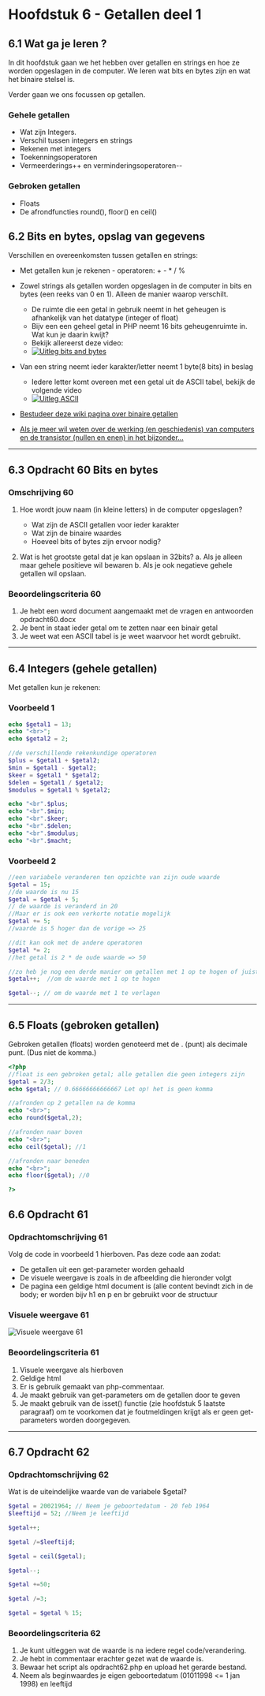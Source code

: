 # Hoofdstuk 6 - Getallen deel 1

## 6.1 Wat ga je leren ?

In dit hoofdstuk gaan we het hebben over getallen en strings en hoe ze worden opgeslagen in de computer. We leren wat bits en bytes zijn en wat het binaire stelsel is.

Verder gaan we ons focussen op getallen.
### Gehele getallen
- Wat zijn Integers.
- Verschil tussen integers en strings
- Rekenen met integers
- Toekenningsoperatoren
- Vermeerderings++ en verminderingsoperatoren--

### Gebroken getallen
- Floats
- De afrondfuncties round(), floor() en ceil() 

## 6.2 Bits en bytes, opslag van gegevens

Verschillen en overeenkomsten tussen getallen en strings:
- Met getallen kun je rekenen - operatoren: + - * / % 

- Zowel strings als getallen worden opgeslagen in de computer in bits en bytes (een reeks van 0 en 1). Alleen de manier waarop verschilt.
    - De ruimte die een getal in gebruik neemt in het geheugen is afhankelijk van het datatype (integer of float) 
    - Bijv een een geheel getal in PHP neemt 16 bits geheugenruimte in. Wat kun je daarin kwijt?
    - Bekijk allereerst deze video:
    - [![Uitleg bits and bytes](http://img.youtube.com/vi/EXYd9q2Ibn8/0.jpg)](http://www.youtube.com/watch?v=EXYd9q2Ibn8)
- Van een string neemt ieder karakter/letter neemt 1 byte(8 bits) in beslag
    - Iedere letter komt overeen met een getal uit de ASCII tabel, bekijk de volgende video
    - [![Uitleg ASCII](http://img.youtube.com/vi/0VqcOSC10Yw/0.jpg)](http://www.youtube.com/watch?v=0VqcOSC10Yw)

- [Bestudeer deze wiki pagina over binaire getallen](https://nl.wikipedia.org/wiki/Binair)

- [Als je meer wil weten over de werking (en geschiedenis) van computers en de transistor (nullen en enen) in het bijzonder...](http://ed.ted.com/lessons/how-transistors-work-gokul-j-krishnan)

---
## 6.3 Opdracht 60 Bits en bytes

### Omschrijving 60

1. Hoe wordt jouw naam (in kleine letters) in de computer opgeslagen?
    - Wat zijn de ASCII getallen voor ieder karakter
    - Wat zijn de binaire waardes
    - Hoeveel bits of bytes zijn ervoor nodig?

2. Wat is het grootste getal dat je kan opslaan in 32bits?
    a. Als je alleen maar gehele positieve wil bewaren
    b. Als je ook negatieve gehele getallen wil opslaan. 

### Beoordelingscriteria 60
1. Je hebt een word document aangemaakt met de vragen en antwoorden opdracht60.docx
2. Je bent in staat ieder getal om te zetten naar een binair getal
3. Je weet wat een ASCII tabel is je weet waarvoor het wordt gebruikt.

---

## 6.4 Integers (gehele getallen)

Met getallen kun je rekenen:

### Voorbeeld 1
~~~php
echo $getal1 = 13;
echo "<br>";
echo $getal2 = 2;

//de verschillende rekenkundige operatoren
$plus = $getal1 + $getal2;
$min = $getal1 - $getal2;
$keer = $getal1 * $getal2;
$delen = $getal1 / $getal2;
$modulus = $getal1 % $getal2;

echo "<br".$plus;
echo "<br".$min;
echo "<br".$keer;
echo "<br".$delen;
echo "<br".$modulus;
echo "<br".$macht;
~~~

### Voorbeeld 2

~~~php
//een variabele veranderen ten opzichte van zijn oude waarde
$getal = 15;
//de waarde is nu 15
$getal = $getal + 5;
// de waarde is veranderd in 20
//Maar er is ook een verkorte notatie mogelijk
$getal += 5;
//waarde is 5 hoger dan de vorige => 25

//dit kan ook met de andere operatoren
$getal *= 2;
//het getal is 2 * de oude waarde => 50

//zo heb je nog een derde manier om getallen met 1 op te hogen of juist te verminderen
$getal++;  //om de waarde met 1 op te hogen

$getal--; // om de waarde met 1 te verlagen
~~~
---

## 6.5 Floats (gebroken getallen)
Gebroken getallen (floats) worden genoteerd met de . (punt) als decimale punt. (Dus niet de komma.)

~~~php
<?php
//float is een gebroken getal; alle getallen die geen integers zijn
$getal = 2/3;
echo $getal; // 0.66666666666667 Let op! het is geen komma

//afronden op 2 getallen na de komma
echo "<br>";
echo round($getal,2);

//afronden naar boven
echo "<br>";
echo ceil($getal); //1

//afronden naar beneden
echo "<br>";
echo floor($getal); //0

?>
~~~

## 6.6 Opdracht 61

### Opdrachtomschrijving 61

Volg de code in voorbeeld 1 hierboven. Pas deze code aan zodat:
- De getallen uit een get-parameter worden gehaald
- De visuele weergave is zoals in de afbeelding die hieronder volgt
- De pagina een geldige html document is (alle content bevindt zich in de body; er worden bijv h1 en p en br gebruikt voor de structuur

### Visuele weergave 61
![Visuele weergave 61](https://github.com/ictacademiekw1c/opdrachten-repository/blob/master/php/images/opdracht61.PNG?raw=true)

### Beoordelingscriteria 61
1. Visuele weergave als hierboven
2. Geldige html
3. Er is gebruik gemaakt van php-commentaar.
4. Je maakt gebruik van get-parameters om de getallen door te geven
5. Je maakt gebruik van de isset() functie (zie hoofdstuk 5 laatste paragraaf) om te voorkomen dat je foutmeldingen krijgt als er geen get-parameters worden doorgegeven.

---
## 6.7 Opdracht 62

### Opdrachtomschrijving 62
Wat is de uiteindelijke waarde van de variabele $getal?

~~~php
$getal = 20021964; // Neem je geboortedatum - 20 feb 1964 
$leeftijd = 52; //Neem je leeftijd

$getal++;

$getal /=$leeftijd;

$getal = ceil($getal);

$getal--;

$getal +=50;

$getal /=3;

$getal = $getal % 15;
~~~

### Beoordelingscriteria 62
1. Je kunt uitleggen wat de waarde is na iedere regel code/verandering.
2. Je hebt in commentaar erachter gezet wat de waarde is.
3. Bewaar het script als opdracht62.php en upload het gerarde bestand.
4. Neem als beginwaardes je eigen geboortedatum (01011998 <= 1 jan 1998) en leeftijd